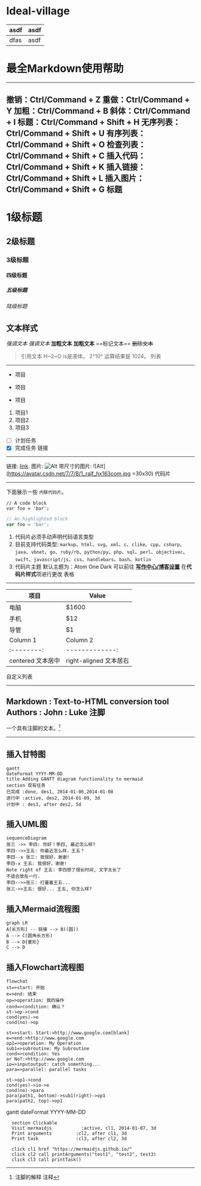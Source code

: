 # Ideal-village
|asdf|asdf|
|-|-|
|dfas|asdf|

# 最全Markdown使用帮助
---------------------------
撤销：Ctrl/Command + Z
重做：Ctrl/Command + Y
加粗：Ctrl/Command + B
斜体：Ctrl/Command + I
标题：Ctrl/Command + Shift + H
无序列表：Ctrl/Command + Shift + U
有序列表：Ctrl/Command + Shift + O
检查列表：Ctrl/Command + Shift + C
插入代码：Ctrl/Command + Shift + K
插入链接：Ctrl/Command + Shift + L
插入图片：Ctrl/Command + Shift + G
标题
---------------------------
# 1级标题
## 2级标题
### 3级标题
#### 四级标题
##### 五级标题
###### 陆级标题
文本样式
---------------------------
*强调文本* _强调文本_
**加粗文本** __加粗文本__
==标记文本==
~~删除文本~~
>引用文本
H~2~O is是液体。
2^10^ 运算结果是 1024。
列表

---------------------------
- 项目
* 项目
+ 项目
1. 项目1
2. 项目2
3. 项目3
- [ ] 计划任务
- [x] 完成任务
链接

---------------------------
链接: [link](https://mp.csdn.net).
图片: ![Alt](https://avatar.csdn.net/7/7/B/1_ralf_hx163com.jpg)
带尺寸的图片: ![Alt](https://avatar.csdn.net/7/7/B/1_ralf_hx163com.jpg =30x30) 代码片

---------------------------
下面展示一些 `内联代码片`。
```
// A code block
var foo = 'bar';
```
```javascript
// An highlighted block
var foo = 'bar';
```
1. 代码片必须手动声明代码语言类型
2. 目前支持代码类型: `markup`、`html`、`svg`、`xml`、`c`、`clike`、`cpp`、`csharp`、`java`、`vbnet`、`go`、`ruby/rb`、`python/py`、`php`、`sql`、`perl`、`objectivec`、`swift`、`javascript/js`、`css`、`handlebars`、`bash`、`kotlin`
3. 代码片主题
默认主题为：Atom One Dark
可以前往 [**写作中心/博客设置**](https://mp.csdn.net/configure) 在**代码片样式**项进行更改
表格

---------------------------
项目 | Value
-------- | -----
电脑 | $1600
手机 | $12
导管 | $1
| Column 1 | Column 2 |
|:--------:| -------------:|
| centered 文本居中 | right-aligned 文本居右 |
自定义列表

---------------------------
Markdown
: Text-to-HTML conversion tool
Authors
: John
: Luke
注脚
---------------------------
一个具有注脚的文本。[^1]
[^1]: 注脚的解释
注释
---------------------------

插入甘特图
---------------------------
```mermaid
gantt
dateFormat YYYY-MM-DD
title Adding GANTT diagram functionality to mermaid
section 现有任务
已完成 :done, des1, 2014-01-06,2014-01-08
进行中 :active, des2, 2014-01-09, 3d
计划中 : des3, after des2, 5d
```

插入UML图
------------
```mermaid
sequenceDiagram
张三 ->> 李四: 你好！李四, 最近怎么样?
李四-->>王五: 你最近怎么样，王五？
李四--x 张三: 我很好，谢谢!
李四-x 王五: 我很好，谢谢!
Note right of 王五: 李四想了很长时间, 文字太长了
不适合放在一行.
李四-->>张三: 打量着王五...
张三->>王五: 很好... 王五, 你怎么样?
```

插入Mermaid流程图
--------
```mermaid
graph LR
A[长方形] -- 链接 --> B((圆))
A --> C(圆角长方形)
B --> D{菱形}
C --> D
```

插入Flowchart流程图
-------
```mermaid
flowchat
st=>start: 开始
e=>end: 结束
op=>operation: 我的操作
cond=>condition: 确认？
st->op->cond
cond(yes)->e
cond(no)->op
```


```flow
st=>start: Start:>http://www.google.com[blank]
e=>end:>http://www.google.com
op1=>operation: My Operation
sub1=>subroutine: My Subroutine
cond=>condition: Yes
or No?:>http://www.google.com
io=>inputoutput: catch something...
para=>parallel: parallel tasks

st->op1->cond
cond(yes)->io->e
cond(no)->para
para(path1, bottom)->sub1(right)->op1
para(path2, top)->op1
```

<body>
  <div class="mermaid">
    gantt
      dateFormat  YYYY-MM-DD

      section Clickable
      Visit mermaidjs           :active, cl1, 2014-01-07, 3d
      Print arguments         :cl2, after cl1, 3d
      Print task              :cl3, after cl2, 3d

      click cl1 href "https://mermaidjs.github.io/"
      click cl2 call printArguments("test1", "test2", test3)
      click cl3 call printTask()
  </div>

  <script>
    var printArguments = function(arg1, arg2, arg3) {
      alert('printArguments called with arguments: ' + arg1 + ', ' + arg2 + ', ' + arg3);
    }
    var printTask = function(taskId) {
      alert('taskId: ' + taskId);
    }
    var config = {
      startOnLoad:true,
      securityLevel:'loose',
    };
    mermaid.initialize(config);
  </script>
</body>
